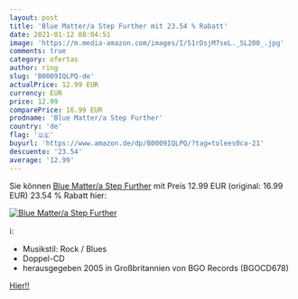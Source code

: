 ```yaml
---
layout: post
title: 'Blue Matter/a Step Further mit 23.54 % Rabatt'
date: 2021-01-12 08:04:51
image: 'https://m.media-amazon.com/images/I/51rDsjM7seL._SL200_.jpg'
comments: true
category: ofertas
author: ring
slug: 'B0009IQLPQ-de'
actualPrice: 12.99 EUR
currency: EUR
price: 12.99
comparePrice: 16.99 EUR
prodname: 'Blue Matter/a Step Further'
country: 'de'
flag: '🇩🇪'
buyurl: 'https://www.amazon.de/dp/B0009IQLPQ/?tag=tolees0ca-21'
descuento: '23.54'
average: '12.99'
---
```


Sie können [Blue Matter/a Step Further](https://www.amazon.de/dp/B0009IQLPQ/?tag=tolees0ca-21) mit Preis 12.99 EUR (original: 16.99 EUR) 23.54 % Rabatt hier:

[![Blue Matter/a Step Further](https://m.media-amazon.com/images/I/51rDsjM7seL._SL200_.jpg)](https://www.amazon.de/dp/B0009IQLPQ/?tag=tolees0ca-21)

ℹ️:

- Musikstil: Rock / Blues
- Doppel-CD
- herausgegeben 2005 in Großbritannien von BGO Records (BGOCD678)

[Hier!!](https://www.amazon.de/dp/B0009IQLPQ/?tag=tolees0ca-21)
